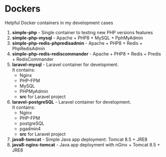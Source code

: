 # Dockers
Helpful Docker containers in my development cases

1. **simple-php** - Single container to testing new PHP versions features 
2. **simple-php-mysql** - Apache + PHP8 + MySQL + PphMyAdmin
3. **simple-php-redis-phpredisadmin** - Apache + PHP8 + Redis + PhpRedisAdmin
4. **simple-php-redis-rediscommander** - Apache + PHP8 + Redis + Predis + RedisCommander
5. **laravel-mysql** - Laravel container for development. \
   It contains: 
   - Nginx
   - PHP-FPM
   - MySQL
   - PHPMyAdmin
   - **src** for Laravel project
6. **laravel-postgreSQL** - Laravel container for development. \
   It contains: 
   - Nginx
   - PHP-FPM
   - postgreSQL
   - pgadmin4
   - **src** for Laravel project   
7. **java8-tomcat** -  Simple Java app deployment: Tomcat 8.5 + JRE8
8. **java8-nginx-tomcat** - Java app deployment with nGinx + Tomcat 8.5 + JRE8
